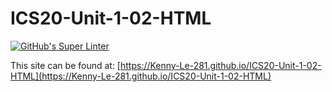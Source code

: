 # ICS20-Unit-1-02-HTML

[![GitHub's Super Linter](https://github.com/Kenny-Le-281/ICS20-Unit-1-02-HTML/workflows/GitHub's%20Super%20Linter/badge.svg)](https://github.com/Kenny-Le-281/ICS20-Unit-1-02-HTML/actions)


This site can be found at: [https://Kenny-Le-281.github.io/ICS20-Unit-1-02-HTML](https://Kenny-Le-281.github.io/ICS20-Unit-1-02-HTML)
